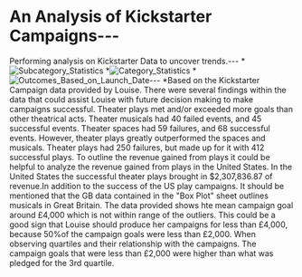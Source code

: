 # An Analysis of Kickstarter Campaigns---
Performing analysis on Kickstarter Data to uncover trends.---
*![Subcategory_Statistics](Subcategory%20Statistics.png)
*![Category_Statistics](path/to/Category%20Statistics.png)
*![Outcomes_Based_on_Launch_Date](Outcomes/Based/on/Launch/Date.png)---
*Based on the Kickstarter Campaign data provided by Louise. There were several findings within the data that could assist Louise with future decision making to make campaigns successful. Theater plays met and/or exceeded more goals than other theatrical acts. Theater musicals had 40 failed events, and 45 successful events. Theater spaces had 59 failures, and 68 successful events. However, theater plays greatly outperformed the spaces and musicals. Theater plays had 250 failures, but made up for it with 412 successful plays. To outline the revenue gained from plays it could be helpful to analyze the revenue gained from plays in the United States. In the United States the successful theater plays brought in $2,307,836.87 of revenue.In addition to the success of the US play campaigns. It should be mentioned that the GB data contained in the "Box Plot" sheet outlines musicals in Great Britain. The data provided shows hte mean campaign goal around £4,000 which is not within range of the outliers. This could be a good sign that Louise should produce her campaigns for less than £4,000, because 50%of the campaign goals were less than £2,000. When observing quartiles and their relationship with the campaigns. The campaign goals that were less than £2,000 were higher than what was pledged for the 3rd quartile. 
